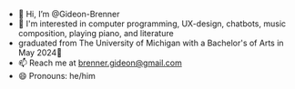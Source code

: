 - 👋 Hi, I’m @Gideon-Brenner
- 👀 I'm interested in computer programming, UX-design, chatbots, music composition, playing piano, and literature
- graduated from The University of Michigan with a Bachelor's of Arts in May 2024🌱 
- 📫 Reach me at brenner.gideon@gmail.com
- 😄 Pronouns: he/him

<!---
Gideon-Brenner/Gideon-Brenner is a ✨ special ✨ repository because its `README.md` (this file) appears on your GitHub profile.
You can click the Preview link to take a look at your changes.
--->
